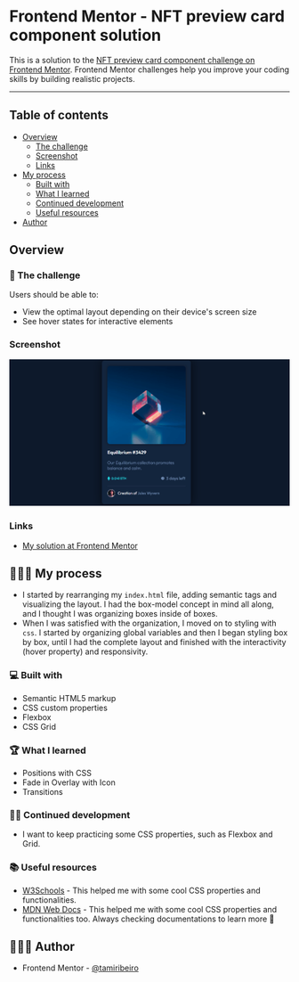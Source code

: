 # Frontend Mentor - NFT preview card component solution

This is a solution to the [NFT preview card component challenge on Frontend Mentor](https://www.frontendmentor.io/challenges/nft-preview-card-component-SbdUL_w0U). Frontend Mentor challenges help you improve your coding skills by building realistic projects.

---

## Table of contents

- [Overview](#overview)
  - [The challenge](#the-challenge)
  - [Screenshot](#screenshot)
  - [Links](#links)
- [My process](#my-process)
  - [Built with](#built-with)
  - [What I learned](#what-i-learned)
  - [Continued development](#continued-development)
  - [Useful resources](#useful-resources)
- [Author](#author)

## Overview

### 🎯 The challenge

Users should be able to:

- View the optimal layout depending on their device's screen size
- See hover states for interactive elements

### Screenshot

![](./assets/nft-card.gif)

### Links

- [My solution at Frontend Mentor](https://www.frontendmentor.io/solutions/nft-preview-card-component-lOH0rncEQ)

## 👩🏻‍💻 My process

- I started by rearranging my `index.html` file, adding semantic tags and visualizing the layout. I had the box-model concept in mind all along, and I thought I was organizing boxes inside of boxes.
- When I was satisfied with the organization, I moved on to styling with `css`. I started by organizing global variables and then I began styling box by box, until I had the complete layout and finished with the interactivity (hover property) and responsivity.

### 💻 Built with

- Semantic HTML5 markup
- CSS custom properties
- Flexbox
- CSS Grid

### 🏆 What I learned

- Positions with CSS
- Fade in Overlay with Icon
- Transitions

### 💪🏻 Continued development

- I want to keep practicing some CSS properties, such as Flexbox and Grid.

### 📚 Useful resources

- [W3Schools](https://www.w3schools.com/) - This helped me with some cool CSS properties and functionalities.
- [MDN Web Docs](https://developer.mozilla.org/en-US/docs/Web/CSS) - This helped me with some cool CSS properties and functionalities too. Always checking documentations to learn more 💪

## 👩🏻‍🦰 Author

- Frontend Mentor - [@tamiribeiro](https://www.frontendmentor.io/profile/tamiribeiro)
